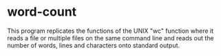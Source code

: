 # word-count
This program replicates the functions of the UNIX "wc" function where it reads a file or multiple files on the same
command line and reads out the number of words, lines and characters onto standard output.
